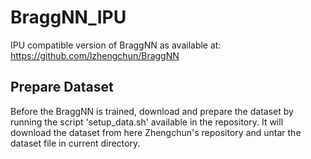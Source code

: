 # BraggNN_IPU

IPU compatible version of BraggNN as available at: https://github.com/lzhengchun/BraggNN

## Prepare Dataset
Before the BraggNN is trained, download and prepare the dataset by running the script 'setup_data.sh' available in the repository. It will download the dataset from here Zhengchun's repository and untar the dataset file in current directory.
